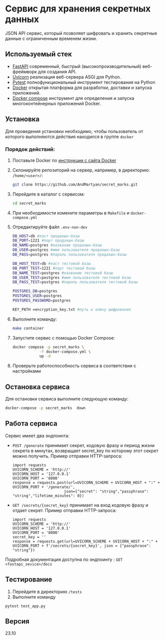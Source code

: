 # Сервис для хранения секретных данных

JSON API сервис, который позволяет шифровать и хранить секретные данные с ограниченным временем жизни. 

## Используемый стек

- [FastAPI](https://fastapi.tiangolo.com/) современный, быстрый (высокопроизводительный) веб-фреймворк для создания API.
- [Uvicorn](https://www.uvicorn.org/) реализация веб-сервера ASGI для Python.
- [Pytest](https://docs.pytest.org/en/7.4.x/contents.html) полнофункциональный инструмент тестирования на Python
- [Docker](https://docs.docker.com/get-started/overview/) открытая платформа для разработки, доставки и запуска приложений.
- [Docker compose](https://docs.docker.com/compose/) инструмент для определения и запуска многоконтейнерных приложений Docker. 


## Установка 
Для проведения установки необходимо, чтобы пользователь от которого выполняются действия находился в группе `docker`
### Порядок действий:
1. Поставьте Docker по [инструкции с сайта Docker](https://docs.docker.com/engine/install/ubuntu/)
2. Склонируйте репозиторий на сервер, например, в директорию: `/home/<user>/`:

    ```bash
    git clone https://github.com/AndMartyan/secret_marks.git
    ```
3. Перейдите в каталог с сервисом:

    ```bash
    cd secret_marks
    ```
4. При необходимости измените параметры в `Makefile` и `docker-compose.yml`
5. Отредактируйте файл `.env-non-dev`
   ```bash
   DB_HOST=db #хост продакшн-базы 
   DB_PORT=1221 #порт продакшн-базы 
   DB_NAME=postgres #название продакшн-базы 
   DB_USER=postgres #имя пользователя продакшн-базы 
   DB_PASS=postgres #пароль пользователя продакшн-базы 
   
   DB_HOST_TEST=db #хост тестовой базы 
   DB_PORT_TEST=1221 #порт тестовой базы 
   DB_NAME_TEST=postgres #название тестовой базы
   DB_USER_TEST=postgres #имя пользователя тестовой базы
   DB_PASS_TEST=postgres #пароль пользователя тестовой базы
   
   POSTGRES_DB=postgres
   POSTGRES_USER=postgres
   POSTGRES_PASSWORD=postgres
   
   KEY_PATH =encryption_key.txt #путь к ключу шифрования
    ```
6. Выполните команду:

    ```bash
    make container
    ```

7. Запустите сервис с помощью Docker Compose:

    ```bash
    docker compose -p secret_marks \
                -f docker-compose.yml \
                up -d
    ```
8. Проверьте работоспособность сервиса в соответствии с настройками

## Остановка сервиса

Для остановки сервиса выполните следующую команду:

   ```bash
   docker-compose -p secret_marks  down
   ```

## Работа сервиса
Сервис имеет два эндпоинта:

- `POST /generate` принимает секрет, кодовую фразу и период жизни секрета в минутах, возвращает secret_key по которому этот секрет можно получить.
  Пример отправки HTTP-запроса:
  ```python3
  import requests
  UVICORN_SCHEME = 'http://'
  UVICORN_HOST = '127.0.0.1'
  UVICORN_PORT = '8000'
  response = requests.post(url=UVICORN_SCHEME + UVICORN_HOST + ":" + UVICORN_PORT + '/generate/',
                         json={"secret": "string","passphrase": "string","lifetime_minutes": 0})
  ```
- `GET /secrets/{secret_key}` принимает на вход кодовую фразу и отдает секрет.
  Пример отправки HTTP-запроса:
  ```python3
  import requests
  UVICORN_SCHEME = 'http://'
  UVICORN_HOST = '127.0.0.1'
  UVICORN_PORT = '8000'
  secret_key = ''
  response = requests.get(url=UVICORN_SCHEME + UVICORN_HOST + ":" + UVICORN_PORT + f'/secrets/{secret_key}', json = {"passphrase": "string"}) 
  ```
Подробная документация доступна по эндпоинту : `GET <fastapi_sevice>/docs` 

## Тестирование
1. Перейдите в директорию `/tests`
2. Выполните команду 
```python3
pytest test_app.py
```


## Версия

23.10